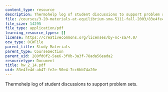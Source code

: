 ```yaml
---
content_type: resource
description: Thermohelp log of student discussions to support problem sets.
file: /courses/3-20-materials-at-equilibrium-sma-5111-fall-2003/83e4fe4dab47fe2e50e47cc6bb74a20e_hw_2_14.pdf
file_size: 14295
file_type: application/pdf
learning_resource_types: []
license: https://creativecommons.org/licenses/by-nc-sa/4.0/
ocw_type: OCWFile
parent_title: Study Materials
parent_type: CourseSection
parent_uid: 280fd0f2-5ae6-3f0b-3a3f-78ada56eada2
resourcetype: Document
title: hw_2_14.pdf
uid: 83e4fe4d-ab47-fe2e-50e4-7cc6bb74a20e
---
```

Thermohelp log of student discussions to support problem sets.